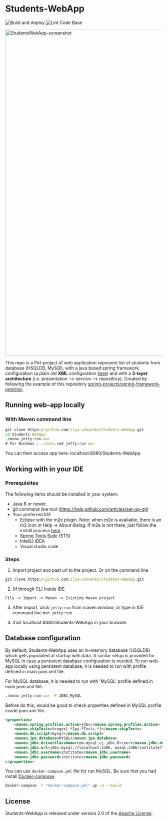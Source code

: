 # Students-WebApp
![Build and deploy](https://github.com/ilya-vdovenko/Students-WebApp/workflows/Build%20and%20deploy/badge.svg)
![Lint Code Base](https://github.com/ilya-vdovenko/Students-WebApp/workflows/Lint%20Code%20Base/badge.svg)

<img width="1042" alt="StudentsWebApp-screenshot" src="https://i.imgur.com/8Bky2eW.png">

This repo is a Pet-project of web application represent list of students from database (HSQLDB, MySQl), with a java based
spring framework configuration (a plain old **XML** configuration [here](https://github.com/ilya-vdovenko/Students-WebApp/tree/master)) and with a **3-layer architecture** (i.e. presentation --> service --> repository).
Created by following the example of this repository [spring-projects/spring-framework-petclinic](https://github.com/spring-petclinic/spring-framework-petclinic).

## Running web-app locally

### With Maven command line

```cmd
git clone https://github.com/ilya-vdovenko/Students-WebApp.git
cd Students-WebApp
./mvnw jetty:run-war
# For Windows : ./mvnw.cmd jetty:run-war
```

You can then access app here: localhost:8080/Students-WebApp

## Working with in your IDE

### Prerequisites
The following items should be installed in your system:
* Java 8 or newer.
* git command line tool (<https://help.github.com/articles/set-up-git>)
* Your preferred IDE
  * Eclipse with the m2e plugin. Note: when m2e is available, there is an m2 icon in Help -> About dialog. If m2e is not there, just follow the install process [here](http://www.eclipse.org/m2e/)
  * [Spring Tools Suite](https://spring.io/tools) (STS)
  * IntelliJ IDEA
  * Visual studio code

### Steps

1) Import project and past url to the project. Or on the command line

```cmd
git clone https://github.com/ilya-vdovenko/Students-WebApp.git
```

2) (If through CL) Inside IDE

```text
File -> Import -> Maven -> Existing Maven project
```

3) After import, click `jetty:run` from maven window, or type in IDE command line `mvn jetty:run`

4) Visit localhost:8080/Students-WebApp in your browser.

## Database configuration

By default, Students-WebApp uses an in-memory database (HSQLDB) which gets populated at startup with data.
A similar setup is provided for MySQL in case a persistent database configuration is needed.
To run web-app locally using persistent database, it is needed to run with profile defined in main pom.xml file.

For MySQL database, it is needed to run with 'MySQL' profile defined in main pom.xml file.

```cmd
./mvnw jetty:run-war -P JDBC_MySQL
```

Before do this, would be good to check properties defined in MySQL profile inside pom.xml file.

```xml
<properties>
    <maven.spring.profiles.active>jdbc</maven.spring.profiles.active>
    <maven.skipTests>%regex[.*Jpa.*Tests.*]</maven.skipTests>
    <maven.db.script>mysql</maven.db.script>
    <maven.jpa.database>MYSQL</maven.jpa.database>
    <maven.jdbc.driverClassName>com.mysql.cj.jdbc.Driver</maven.jdbc.driverClassName>
    <maven.jdbc.url>jdbc:mysql://localhost:3306, mysql:3306/institute?failOverReadOnly=false</maven.jdbc.url>
    <maven.jdbc.username>institute</maven.jdbc.username>
    <maven.jdbc.password>institute</maven.jdbc.password>
</properties>
```

You can use `docker-compose.yml` file for run MySQL. Be sure that you had install [Docker-compose](https://docs.docker.com/compose/install/).

```cmd
docker-compose -f "docker-compose.yml" up -d --build
```

## License

Students-WebApp is released under version 2.0 of the [Apache License](https://www.apache.org/licenses/LICENSE-2.0).
